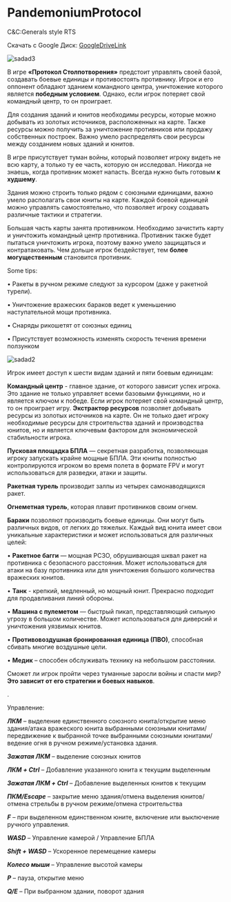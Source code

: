 # PandemoniumProtocol
C&amp;C:Generals style RTS

Скачать с Google Диск:
[GoogleDriveLink](https://drive.google.com/file/d/1MUyM5szgDgpFMdbKhAGkCI3b3MLiMN7Y/view?usp=sharing)

![sadad3](https://github.com/svinokiller/PandemoniumProtocol/assets/115075748/f3fa8420-4d92-4238-892a-be058a74243c)

В игре **«Протокол Столпотворения»** предстоит управлять своей базой, создавать боевые единицы и противостоять противнику. Игрок и его оппонент обладают зданием командного центра, уничтожение которого является **победным условием**. Однако, если игрок потеряет свой командный центр, то он проиграет.

Для создания зданий и юнитов необходимы ресурсы, которые можно добывать из золотых источников, расположенных на карте. Также ресурсы можно получить за уничтожение противников или продажу собственных построек. Важно умело распределять свои ресурсы между созданием новых зданий и юнитов.

В игре присутствует туман войны, который позволяет игроку видеть не всю карту, а только ту ее часть, которую он исследовал. Никогда не знаешь, когда противник может напасть. Всегда нужно быть готовым **к худшему**.

Здания можно строить только рядом с союзными единицами, важно умело располагать свои юниты на карте. Каждой боевой единицей можно управлять самостоятельно, что позволяет игроку создавать различные тактики и стратегии.

Большая часть карты занята противником. Необходимо зачистить карту и уничтожить командный центр противника. Противник также будет пытаться уничтожить игрока, поэтому важно умело защищаться и контратаковать. Чем дольше игрок бездействует, тем **более могущественным** становится противник. 


Some tips:

•	Ракеты в ручном режиме следуют за курсором (даже у ракетной турели). 

•	Уничтожение вражеских бараков ведет к уменьшению наступательной мощи противника.

•	Снаряды рикошетят от союзных единиц

•	Присутствует возможность изменять скорость течения времени ползунком


![sadad2](https://github.com/svinokiller/PandemoniumProtocol/assets/115075748/362d100d-8c65-4564-9a11-739fce693ed5)



Игрок имеет доступ к шести видам зданий и пяти боевым единицам:

**Командный центр** - главное здание, от которого зависит успех игрока. Это здание не только управляет всеми базовыми функциями, но и является ключом к победе. Если игрок потеряет свой командный центр, то он проиграет игру.
**Экстрактор ресурсов** позволяет добывать ресурсы из золотых источников на карте. Он не только дает игроку необходимые ресурсы для строительства зданий и производства юнитов, но и является ключевым фактором для экономической стабильности игрока.

**Пусковая площадка БПЛА** — секретная разработка, позволяющая игроку запускать крайне мощные БПЛА. Эти юниты полностью контролируются игроком во время полета в формате FPV и могут использоваться для разведки, атаки и защиты.

**Ракетная турель** производит залпы из четырех самонаводящихся ракет. 

**Огнеметная турель**, которая плавит противников своим огнем.

**Бараки** позволяют производить боевые единицы. Они могут быть различных видов, от легких до тяжелых. Каждый вид юнита имеет свои уникальные характеристики и может использоваться для различных целей:

•	**Ракетное багги** — мощная РСЗО, обрушивающая шквал ракет на противника с безопасного расстояния. Может использоваться для атаки на базу противника или для уничтожения большого количества вражеских юнитов.

•	**Танк** - крепкий, медленный, но мощный юнит. Прекрасно подходит для продавливания линий обороны.

•	**Машина с пулеметом** — быстрый пикап, представляющий сильную угрозу в большом количестве. Может использоваться для диверсий и уничтожения уязвимых юнитов.

•	**Противовоздушная бронированная единица (ПВО)**, способная сбивать многие воздушные цели.

•	**Медик** – способен обслуживать технику на небольшом расстоянии. 

Сможет ли игрок пройти через туманные заросли войны и спасти мир? 
**Это зависит от его стратегии и боевых навыков**.

.

Управление:

***ЛКМ*** – выделение единственного союзного юнита/открытие меню здания/атака вражеского юнита выбранными союзными юнитами/передвижение к выбранной точке выбранными союзными юнитами/ведение огня в ручном режиме/установка здания.

***Зажатая ЛКМ*** – выделение союзных юнитов

***ЛКМ + Ctrl*** – Добавление указанного юнита к текущим выделенным

***Зажатая ЛКМ + Ctrl*** – Добавление выделенных юнитов к текущим

***ПКМ/Escape*** – закрытие меню здания/отмена выделения юнитов/отмена стрельбы в ручном режиме/отмена строительства

***F*** – при выделенном единственном юните, включение или выключение ручного управления.

***WASD*** – Управление камерой / Управление БПЛА

***Shift + WASD*** – Ускоренное перемещение камеры

***Колесо мыши*** – Управление высотой камеры

***P*** – пауза, открытие меню

***Q/E*** – При выбранном здании, поворот здания
